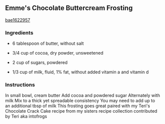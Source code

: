 ## Emme's Chocolate Buttercream Frosting

[bae1622957](https://cookpad.com/us/recipes/333248-emmes-chocolate-buttercream-frosting)

### Ingredients

 - 6 tablespoon of butter, without salt

 - 3/4 cup of cocoa, dry powder, unsweetened

 - 2 cup of sugars, powdered

 - 1/3 cup of milk, fluid, 1% fat, without added vitamin a and vitamin d

### Instructions

In small bowl, cream butter Add cocoa and powdered sugar Alternately with milk Mix to a thick yet spreadable consistency You may need to add up to an additional tbsp of milk This frosting goes great paired with my Teri's Chocolate Crack Cake recipe from my sisters recipe collection contributed by Teri aka intofrogs